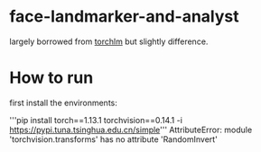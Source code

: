 # face-landmarker-and-analyst
largely borrowed from [torchlm](https://github.com/DefTruth/torchlm) but slightly difference.

# How to run

first install the environments:

'''pip install torch==1.13.1 torchvision==0.14.1 -i https://pypi.tuna.tsinghua.edu.cn/simple'''
AttributeError: module 'torchvision.transforms' has no attribute 'RandomInvert'

